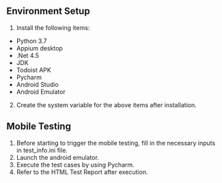 Environment Setup
---------------------------------
1. Install the following items:
- Python 3.7
- Appium desktop
- .Net 4.5
- JDK
- Todoist APK
- Pycharm
- Android Studio
- Android Emulator

2. Create the system variable for the above items after installation.

Mobile Testing
------------------------------------------
1. Before starting to trigger the mobile testing, fill in the necessary inputs in test_info.ini file.
2. Launch the android emulator.
3. Execute the test cases by using Pycharm.
4. Refer to the HTML Test Report after execution.
